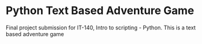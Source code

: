 # Python Text Based Adventure Game

Final project submission for IT-140, Intro to scripting - Python. This is a text based adventure game
